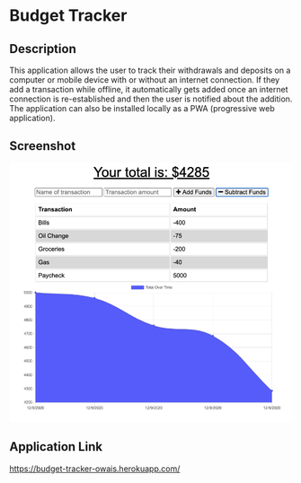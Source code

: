 # Budget Tracker

## Description
This application allows the user to track their withdrawals and deposits on a computer or mobile device with or without an internet connection. If they add a transaction while offline, it automatically gets added once an internet connection is re-established and then the user is notified about the addition. The application can also be installed locally as a PWA (progressive web application).

## Screenshot
![webpage screenshot](./public/images/webpage-screenshot.png)

## Application Link
https://budget-tracker-owais.herokuapp.com/